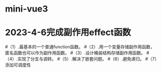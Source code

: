# mini-vue3
# 2023-4-6完成副作用effect函数
#（1）.最基本的一个普通function函数。
#（2）.用一个变量存储副作用函数，匿名函数也可以作为副作用函数。
#（3）.设计桶装结构存储副作用函数。
#（4）.实现了分支与调转。
#（5）.解决了嵌套问题。
#（6）.避免递归。
#（7）添加可调度性
